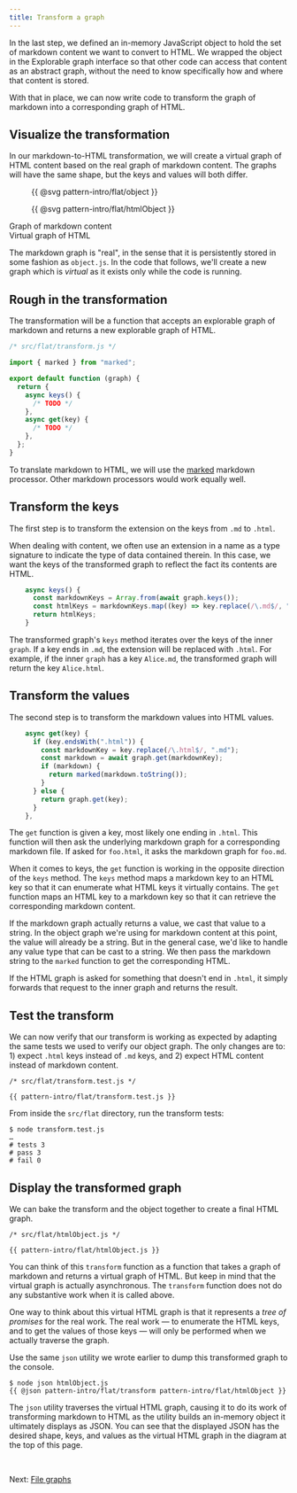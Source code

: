 ```yaml
---
title: Transform a graph
---
```


In the last step, we defined an in-memory JavaScript object to hold the set of markdown content we want to convert to HTML. We wrapped the object in the Explorable graph interface so that other code can access that content as an abstract graph, without the need to know specifically how and where that content is stored.

With that in place, we can now write code to transform the graph of markdown into a corresponding graph of HTML.

## Visualize the transformation

In our markdown-to-HTML transformation, we will create a virtual graph of HTML content based on the real graph of markdown content. The graphs will have the same shape, but the keys and values will both differ.

<div class="sideBySide split2to3">
  <figure>
    {{ @svg pattern-intro/flat/object }}
  </figure>
  <figure>
    {{ @svg pattern-intro/flat/htmlObject }}
  </figure>
  <figcaption>Graph of markdown content</figcaption>
  <figcaption>Virtual graph of HTML</figcaption>
</div>

The markdown graph is "real", in the sense that it is persistently stored in some fashion as `object.js`. In the code that follows, we'll create a new graph which is _virtual_ as it exists only while the code is running.

## Rough in the transformation

The transformation will be a function that accepts an explorable graph of markdown and returns a new explorable graph of HTML.

```js
/* src/flat/transform.js */

import { marked } from "marked";

export default function (graph) {
  return {
    async keys() {
      /* TODO */
    },
    async get(key) {
      /* TODO */
    },
  };
}
```

To translate markdown to HTML, we will use the [marked](https://github.com/markedjs/marked) markdown processor. Other markdown processors would work equally well.

## Transform the keys

The first step is to transform the extension on the keys from `.md` to `.html`.

When dealing with content, we often use an extension in a name as a type signature to indicate the type of data contained therein. In this case, we want the keys of the transformed graph to reflect the fact its contents are HTML.

```js
    async keys() {
      const markdownKeys = Array.from(await graph.keys());
      const htmlKeys = markdownKeys.map((key) => key.replace(/\.md$/, ".html"));
      return htmlKeys;
    }
```

The transformed graph's `keys` method iterates over the keys of the inner `graph`. If a key ends in `.md`, the extension will be replaced with `.html`. For example, if the inner `graph` has a key `Alice.md`, the transformed graph will return the key `Alice.html`.

## Transform the values

The second step is to transform the markdown values into HTML values.

```js
    async get(key) {
      if (key.endsWith(".html")) {
        const markdownKey = key.replace(/\.html$/, ".md");
        const markdown = await graph.get(markdownKey);
        if (markdown) {
          return marked(markdown.toString());
        }
      } else {
        return graph.get(key);
      }
    },
```

The `get` function is given a key, most likely one ending in `.html`. This function will then ask the underlying markdown graph for a corresponding markdown file. If asked for `foo.html`, it asks the markdown graph for `foo.md`.

When it comes to keys, the `get` function is working in the opposite direction of the `keys` method. The `keys` method maps a markdown key to an HTML key so that it can enumerate what HTML keys it virtually contains. The `get` function maps an HTML key to a markdown key so that it can retrieve the corresponding markdown content.

If the markdown graph actually returns a value, we cast that value to a string. In the object graph we're using for markdown content at this point, the value will already be a string. But in the general case, we'd like to handle any value type that can be cast to a string. We then pass the markdown string to the `marked` function to get the corresponding HTML.

If the HTML graph is asked for something that doesn't end in `.html`, it simply forwards that request to the inner graph and returns the result.

## Test the transform

We can now verify that our transform is working as expected by adapting the same tests we used to verify our object graph. The only changes are to: 1) expect `.html` keys instead of `.md` keys, and 2) expect HTML content instead of markdown content.

```{{'js'}}
/* src/flat/transform.test.js */

{{ pattern-intro/flat/transform.test.js }}
```

<span class="tutorialStep"></span> From inside the `src/flat` directory, run the transform tests:

```console
$ node transform.test.js
…
# tests 3
# pass 3
# fail 0
```

## Display the transformed graph

We can bake the transform and the object together to create a final HTML graph.

```{{'js'}}
/* src/flat/htmlObject.js */

{{ pattern-intro/flat/htmlObject.js }}
```

You can think of this `transform` function as a function that takes a graph of markdown and returns a virtual graph of HTML. But keep in mind that the virtual graph is actually asynchronous. The `transform` function does not do any substantive work when it is called above.

One way to think about this virtual HTML graph is that it represents a _tree of promises_ for the real work. The real work — to enumerate the HTML keys, and to get the values of those keys — will only be performed when we actually traverse the graph.

<span class="tutorialStep"></span> Use the same `json` utility we wrote earlier to dump this transformed graph to the console.

```console
$ node json htmlObject.js
{{ @json pattern-intro/flat/transform pattern-intro/flat/htmlObject }}
```

The `json` utility traverses the virtual HTML graph, causing it to do its work of transforming markdown to HTML as the utility builds an in-memory object it ultimately displays as JSON. You can see that the displayed JSON has the desired shape, keys, and values as the virtual HTML graph in the diagram at the top of this page.

&nbsp;

Next: [File graphs](filesGraph.html)
